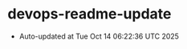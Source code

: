 # devops-readme-update
<!--START_SECTION:activity-->
- Auto-updated at Tue Oct 14 06:22:36 UTC 2025
<!--END_SECTION:activity-->
